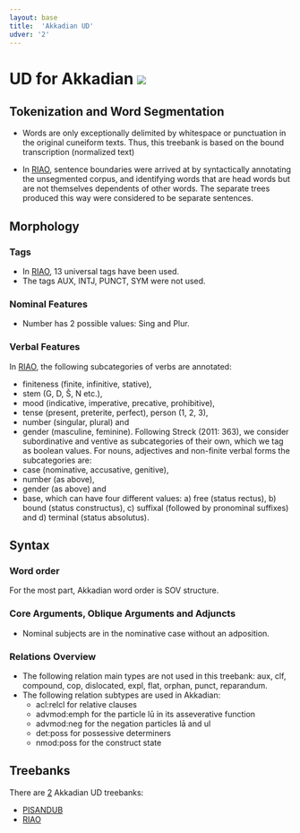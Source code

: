 ```yaml
---
layout: base
title:  'Akkadian UD'
udver: '2'
---
```


# UD for Akkadian <span class="flagspan"><img class="flag" src="../../flags/svg/IQ.svg" /></span>

## Tokenization and Word Segmentation

* Words are only exceptionally delimited by whitespace or punctuation in the original cuneiform texts. Thus, this treebank is based on the bound transcription (normalized text)

* In [RIAO](../treebanks/akk_RIAO/index.html), sentence boundaries were arrived at by syntactically annotating the unsegmented corpus, and identifying words that are head words but are not themselves dependents of other words. The separate trees produced this way were considered to be separate sentences.

## Morphology

### Tags

* In [RIAO](../treebanks/akk_RIAO/index.html), 13 universal tags have been used. 
* The tags AUX, INTJ, PUNCT, SYM were not used.

### Nominal Features

* Number has 2 possible values: Sing and Plur.

### Verbal Features

In [RIAO](../treebanks/akk_RIAO/index.html), the following subcategories of verbs are annotated:
* finiteness (finite, infinitive, stative),
* stem (G, D, Š, N etc.),
* mood (indicative, imperative, precative, prohibitive),
* tense (present, preterite, perfect), person (1, 2, 3),
* number (singular, plural) and
* gender (masculine, feminine).
Following Streck (2011: 363), we consider subordinative and ventive as subcategories of their own, which we tag as boolean values. For nouns, adjectives and non-finite verbal forms the subcategories are:
* case (nominative, accusative, genitive),
* number (as above),
* gender (as above) and
* base, which can have four different values:
a) free (status rectus),
b) bound (status constructus),
c) suffixal (followed by pronominal suffixes) and
d) terminal (status absolutus). 

## Syntax

### Word order
For the most part, Akkadian word order is SOV structure.

### Core Arguments, Oblique Arguments and Adjuncts
* Nominal subjects are in the nominative case without an adposition.

### Relations Overview

* The following relation main types are not used in this treebank: aux, clf, compound, cop, dislocated, expl, flat, orphan, punct, reparandum.
* The following relation subtypes are used in Akkadian:
  * acl:relcl for relative clauses
  * advmod:emph for the particle lū in its asseverative function
  * advmod:neg for the negation particles lā and ul
  * det:poss for possessive determiners
  * nmod:poss for the construct state

## Treebanks

There are [2](../treebanks/akk-comparison.html) Akkadian UD treebanks:

  * [PISANDUB](../treebanks/akk_PISANDUB/index.html)
  * [RIAO](../treebanks/akk_RIAO/index.html)
